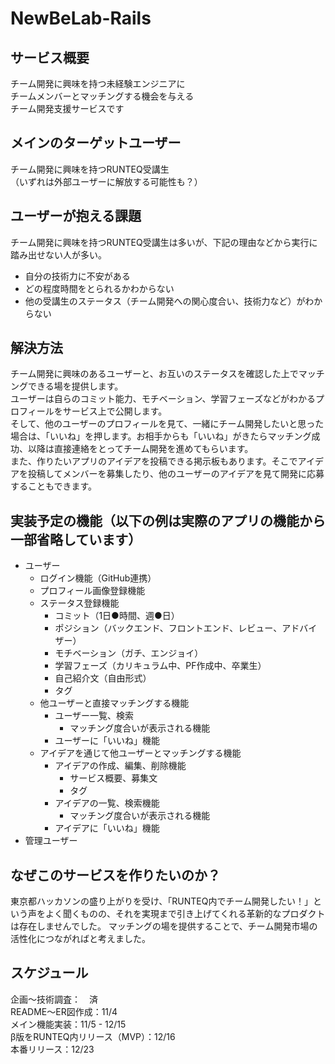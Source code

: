 # NewBeLab-Rails
## サービス概要  
チーム開発に興味を持つ未経験エンジニアに   
チームメンバーとマッチングする機会を与える  
チーム開発支援サービスです  

## メインのターゲットユーザー
チーム開発に興味を持つRUNTEQ受講生  
（いずれは外部ユーザーに解放する可能性も？）  

## ユーザーが抱える課題
チーム開発に興味を持つRUNTEQ受講生は多いが、下記の理由などから実行に踏み出せない人が多い。  
- 自分の技術力に不安がある
- どの程度時間をとられるかわからない
- 他の受講生のステータス（チーム開発への関心度合い、技術力など）がわからない

## 解決方法
チーム開発に興味のあるユーザーと、お互いのステータスを確認した上でマッチングできる場を提供します。  
ユーザーは自らのコミット能力、モチベーション、学習フェーズなどがわかるプロフィールをサービス上で公開します。  
そして、他のユーザーのプロフィールを見て、一緒にチーム開発したいと思った場合は、「いいね」を押します。お相手からも「いいね」がきたらマッチング成功、以降は直接連絡をとってチーム開発を進めてもらいます。  
また、作りたいアプリのアイデアを投稿できる掲示板もあります。そこでアイデアを投稿してメンバーを募集したり、他のユーザーのアイデアを見て開発に応募することもできます。  

## 実装予定の機能（以下の例は実際のアプリの機能から一部省略しています）
- ユーザー
  - ログイン機能（GitHub連携）
  - プロフィール画像登録機能
  - ステータス登録機能
    - コミット（1日●時間、週●日）
    - ポジション（バックエンド、フロントエンド、レビュー、アドバイザー）
    - モチベーション（ガチ、エンジョイ）
    - 学習フェーズ（カリキュラム中、PF作成中、卒業生）
    - 自己紹介文（自由形式）
    - タグ
   - 他ユーザーと直接マッチングする機能
     - ユーザー一覧、検索
       - マッチング度合いが表示される機能
     - ユーザーに「いいね」機能
   - アイデアを通じて他ユーザーとマッチングする機能
     - アイデアの作成、編集、削除機能
       - サービス概要、募集文
       - タグ
     - アイデアの一覧、検索機能
       - マッチング度合いが表示される機能
     - アイデアに「いいね」機能
- 管理ユーザー

## なぜこのサービスを作りたいのか？
東京都ハッカソンの盛り上がりを受け、「RUNTEQ内でチーム開発したい！」という声をよく聞くものの、それを実現まで引き上げてくれる革新的なプロダクトは存在しませんでした。
マッチングの場を提供することで、チーム開発市場の活性化につながればと考えました。

## スケジュール
企画〜技術調査：　済  
README〜ER図作成：11/4  
メイン機能実装：11/5 - 12/15  
β版をRUNTEQ内リリース（MVP）：12/16  
本番リリース：12/23  
